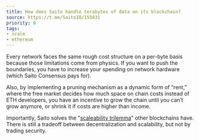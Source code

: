 ```yaml
---
title: How does Saito handle terabytes of data on its blockchain?
source: https://t.me/SaitoIO/155831
priority: 0
tags:
- scale
- ethereum
---
```



Every network faces the same rough cost structure on a per-byte basis because those limitations come from physics. If you want to push the boundaries, you have to increase your spending on network hardware (which Saito Consensus pays for).

Also, by implementing a pruning mechanism as a dynamic form of “rent,” where the free market decides how much space on chain costs instead of ETH developers, you have an incentive to grow the chain until you can’t grow anymore, or shrink it if costs are higher than income.

Importantly, Saito solves the "[scaleability trilemma](/faq/how-does-saito-solve-the-scaleability-trilemma)" other blockchains have. There is still a tradeoff between decentralization and scalability, but not by trading security.